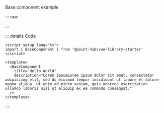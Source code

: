 Base component example

::: raw

<ClientOnly>
  <BaseComponentExample />
</ClientOnly>

:::

::: details Code

```vue
<script setup lang="ts">
import { BaseComponent } from '@point-hub/vue-library-starter'
</script>

<template>
  <BaseComponent
    title="Hello World"
    description="Lorem ipsumLorem ipsum dolor sit amet, consectetur adipiscing elit, sed do eiusmod tempor incididunt ut labore et dolore magna aliqua. Ut enim ad minim veniam, quis nostrud exercitation ullamco laboris nisi ut aliquip ex ea commodo consequat."
  />
</template>
```

:::
